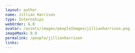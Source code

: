 ```yaml
---
layout: author
name: Jillian Harrison
type: Internships
webOrder: 6.0
avatar: /assets/images/peopleImages/jillianharrison.png
imageMask: 0.0
permalink: /people/jillianharrison
links:
---
```

